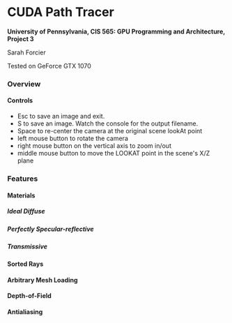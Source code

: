CUDA Path Tracer
================

**University of Pennsylvania, CIS 565: GPU Programming and Architecture, Project 3**

Sarah Forcier

Tested on GeForce GTX 1070


### Overview

#### Controls

* Esc to save an image and exit.
* S to save an image. Watch the console for the output filename.
* Space to re-center the camera at the original scene lookAt point
* left mouse button to rotate the camera
* right mouse button on the vertical axis to zoom in/out
* middle mouse button to move the LOOKAT point in the scene's X/Z plane

### Features

#### Materials

##### Ideal Diffuse

##### Perfectly Specular-reflective

##### Transmissive

#### Sorted Rays

#### Arbitrary Mesh Loading

#### Depth-of-Field

#### Antialiasing